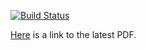 [![Build Status](https://travis-ci.org/stepchowfun/effects-paper.svg?branch=master)](https://travis-ci.org/stepchowfun/effects-paper)

[Here](https://s3.amazonaws.com/effects-paper/latest.pdf) is a link to the latest PDF.
